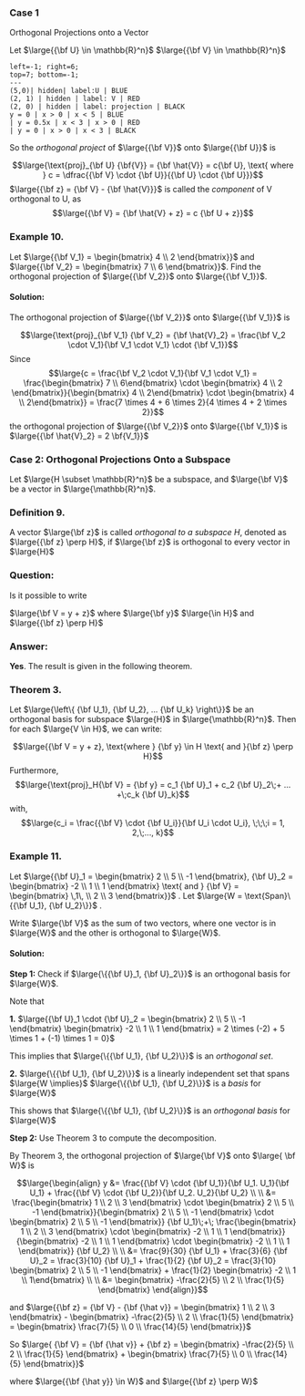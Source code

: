
### Case 1

Orthogonal Projections onto a Vector

Let $\large{{\bf U} \in \mathbb{R}^n}$   $\large{{\bf V} \in \mathbb{R}^n}$

```desmos-graph
left=-1; right=6;
top=7; bottom=-1;
---
(5,0)| hidden| label:U | BLUE
(2, 1) | hidden | label: V | RED
(2, 0) | hidden | label: projection | BLACK
y = 0 | x > 0 | x < 5 | BLUE
| y = 0.5x | x < 3 | x > 0 | RED
| y = 0 | x > 0 | x < 3 | BLACK
```

So the *orthogonal project* of $\large{{\bf V}}$ onto $\large{{\bf U}}$ is

$$\large{\text{proj}_{\bf U} {\bf{V}} = {\bf \hat{V}} = c{\bf U}, \text{ where } c = \dfrac{{\bf V} \cdot {\bf U}}{{\bf U} \cdot {\bf U}}}$$
$\large{{\bf z} = {\bf V} - {\bf \hat{V}}}$ is called the *component* of V orthogonal to U, as
$$\large{{\bf V} = {\bf \hat{V} + z} = c {\bf U + z}}$$
### Example 10.

Let $\large{{\bf V_1} = \begin{bmatrix} 4 \\ 2 \end{bmatrix}}$ and $\large{{\bf V_2} = \begin{bmatrix} 7 \\ 6 \end{bmatrix}}$. Find the orthogonal projection of $\large{{\bf V_2}}$ onto $\large{{\bf V_1}}$.

#### Solution:

The orthogonal projection of $\large{{\bf V_2}}$ onto $\large{{\bf V_1}}$ is

$$\large{\text{proj}_{\bf V_1} {\bf V_2} = {\bf \hat{V}_2} = \frac{\bf V_2 \cdot V_1}{\bf V_1 \cdot V_1} \cdot {\bf V_1}}$$
Since $$\large{c = \frac{\bf V_2 \cdot V_1}{\bf V_1 \cdot V_1} = \frac{\begin{bmatrix} 7 \\ 6\end{bmatrix} \cdot \begin{bmatrix} 4 \\ 2 \end{bmatrix}}{\begin{bmatrix}  4 \\ 2\end{bmatrix} \cdot \begin{bmatrix} 4 \\ 2\end{bmatrix}} = \frac{7 \times 4 + 6 \times 2}{4 \times 4 + 2 \times 2}}$$
the orthogonal projection of $\large{{\bf V_2}}$ onto $\large{{\bf V_1}}$ is $\large{{\bf \hat{V}_2} = 2 \bf{V_1}}$ 

### Case 2: Orthogonal Projections Onto a Subspace

Let $\large{H \subset \mathbb{R}^n}$ be a subspace, and $\large{\bf V}$ be a vector in $\large{\mathbb{R}^n}$.

### Definition 9.

A vector $\large{\bf z}$ is called *orthogonal to a subspace H*, denoted as $\large{{\bf z} \perp H}$, if $\large{\bf z}$ is orthogonal to every vector in $\large{H}$

### Question:

Is it possible to write 

$\large{\bf V = y + z}$ where $\large{\bf y}$ $\large{\in H}$ and $\large{{\bf z} \perp H}$ 

### Answer:

**Yes**. The result is given in the following theorem.

### Theorem 3.

Let $\large{\left\{ {\bf U_1}, {\bf U_2}, ... {\bf U_k} \right\}}$ be an orthogonal basis for subspace $\large{H}$ in $\large{\mathbb{R}^n}$. Then for each $\large{V \in H}$, we can write:

$$\large{{\bf V = y + z}, \text{where } {\bf y} \in H \text{ and }{\bf z} \perp H}$$
Furthermore, $$\large{\text{proj}_H{\bf V} = {\bf y} = c_1 {\bf U}_1 + c_2 {\bf U}_2\;+ ... +\;c_k {\bf U}_k}$$
with, $$\large{c_i = \frac{{\bf V} \cdot {\bf U_i}}{\bf U_i \cdot U_i}, \;\;\;i = 1, 2,\;..., k}$$
### Example 11.

Let $\large{{\bf U}_1 = \begin{bmatrix} 2 \\ 5 \\ -1 \end{bmatrix}, {\bf U}_2 = \begin{bmatrix} -2 \\ 1 \\ 1 \end{bmatrix} \text{ and } {\bf V} = \begin{bmatrix} \,1\, \\ 2 \\ 3 \end{bmatrix}}$ . Let $\large{W = \text{Span}\{{\bf U_1}, {\bf U_2}\}}$ .

Write $\large{\bf V}$ as the sum of two vectors, where one vector is in $\large{W}$ and the other is orthogonal to $\large{W}$.

#### Solution:

**Step 1:** Check if $\large{\{{\bf U}_1, {\bf U}_2\}}$ is an orthogonal basis for $\large{W}$.

Note that

**1.** $\large{{\bf U}_1 \cdot {\bf U}_2 = \begin{bmatrix} 2 \\ 5 \\ -1 \end{bmatrix} \begin{bmatrix} -2 \\ 1 \\ 1 \end{bmatrix} = 2 \times (-2) + 5 \times 1 + (-1) \times 1 = 0}$

This implies that $\large{\{{\bf U_1}, {\bf U_2}\}}$ is an *orthogonal set*.

**2.** $\large{\{{\bf U_1}, {\bf U_2}\}}$ is a linearly independent set that spans $\large{W \implies}$ $\large{\{{\bf U_1}, {\bf U_2}\}}$ is a *basis* for $\large{W}$ 

This shows that $\large{\{{\bf U_1}, {\bf U_2}\}}$ is an *orthogonal basis* for $\large{W}$ 

**Step 2:** Use Theorem 3 to compute the decomposition.

By Theorem 3, the orthogonal projection of $\large{\bf V}$ onto $\large{ \bf W}$ is 

$$\large{\begin{align} y &= \frac{{\bf V} \cdot {\bf U_1}}{\bf U_1. U_1}{\bf U_1} + \frac{{\bf V} \cdot {\bf U_2}}{\bf U_2. U_2}{\bf U_2} \\ \\  &= \frac{\begin{bmatrix} 1 \\ 2 \\ 3 \end{bmatrix} \cdot \begin{bmatrix} 2 \\ 5 \\ -1 \end{bmatrix}}{\begin{bmatrix} 2 \\ 5 \\ -1 \end{bmatrix} \cdot \begin{bmatrix} 2 \\ 5 \\ -1 \end{bmatrix}} {\bf U_1}\;+\; \frac{\begin{bmatrix} 1 \\ 2 \\ 3 \end{bmatrix} \cdot \begin{bmatrix} -2 \\ 1 \\ 1 \end{bmatrix}}{\begin{bmatrix} -2 \\ 1 \\ 1 \end{bmatrix} \cdot \begin{bmatrix} -2 \\ 1 \\ 1 \end{bmatrix}} {\bf U_2} \\ \\ &= \frac{9}{30} {\bf U_1} + \frac{3}{6} {\bf U}_2 = \frac{3}{10} {\bf U}_1 + \frac{1}{2} {\bf U}_2  = \frac{3}{10} \begin{bmatrix} 2 \\ 5 \\ -1 \end{bmatrix} + \frac{1}{2} \begin{bmatrix} -2 \\ 1 \\ 1\end{bmatrix} \\ \\ &= \begin{bmatrix} -\frac{2}{5} \\ 2 \\ \frac{1}{5} \end{bmatrix} \end{align}}$$

and $\large{{\bf z} = {\bf V} - {\bf {\hat v}} = \begin{bmatrix} 1 \\ 2 \\ 3 \end{bmatrix} - \begin{bmatrix} -\frac{2}{5} \\ 2 \\ \frac{1}{5} \end{bmatrix} = \begin{bmatrix} \frac{7}{5} \\ 0 \\ \frac{14}{5} \end{bmatrix}}$

So $\large{ {\bf V} = {\bf {\hat v}} + {\bf z} = \begin{bmatrix} -\frac{2}{5} \\ 2 \\ \frac{1}{5} \end{bmatrix} + \begin{bmatrix} \frac{7}{5} \\ 0 \\ \frac{14}{5} \end{bmatrix}}$ 

where $\large{{\bf {\hat y}} \in W}$ and $\large{{\bf z} \perp W}$ 
